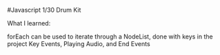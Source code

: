 #Javascript 1/30 Drum Kit

What I learned:

forEach can be used to iterate through a NodeList, done with keys in the project
Key Events, Playing Audio, and End Events 